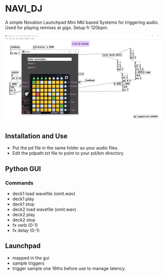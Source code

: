 # NAVI_DJ
A simple Novation Launchpad Mini MkI based Systems for triggering audio.
Used for playing remixes at gigs. Setup fr 120bpm.

![screenshot](djnavi.png)

## Installation and Use
* Put the pd file in the same folder as your audio files.
* Edit the pdpath.txt file to point to your pd/bin directory

## Python GUI
### Commands
* deck1 load wavefile (omit.wav)
* deck1 play
* deck1 stop
* deck2 load wavefile (omit.wav)
* deck2 play
* deck2 stop
* fx verb (0-1)
* fx delay (0-1)

## Launchpad
* mapped in the gui
* sample triggers
* trigger sample one 16ths before use to manage latency.
